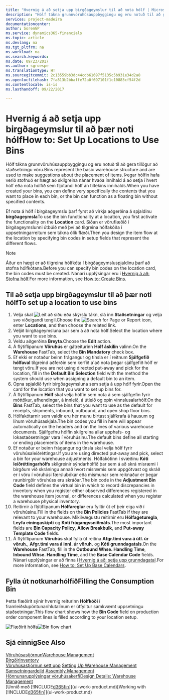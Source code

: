 ```yaml
---
title: "Hvernig á að setja upp birgðageymslur til að nota hólf | Microsoft Docs"
description: "Hólf tákna grunnvöruhúsauppbyggingu og eru notuð til að gera tillögur að staðsetningu vöru. Þegar hólfin hafa verið stofnuð er hægt að skilgreina nánar hvaða innihald á að setja í hvert hólf eða nota hólfið sem fljótandi hólf án tiltekins innihalds."
services: project-madeira
documentationcenter: 
author: SorenGP
ms.service: dynamics365-financials
ms.topic: article
ms.devlang: na
ms.tgt_pltfrm: na
ms.workload: na
ms.search.keywords: 
ms.date: 09/23/2017
ms.author: sgroespe
ms.translationtype: HT
ms.sourcegitcommit: 2c13559bb3dc44cdb61697f5135c5b931e34d2a8
ms.openlocfilehash: 7fa813b2bbaffe72a0f697101f1c10883cf54f2d
ms.contentlocale: is-is
ms.lasthandoff: 09/22/2017

---
```

# <a name="how-to-set-up-locations-to-use-bins"></a><span data-ttu-id="e594f-104">Hvernig á að setja upp birgðageymslur til að þær noti hólf</span><span class="sxs-lookup"><span data-stu-id="e594f-104">How to: Set Up Locations to Use Bins</span></span>
<span data-ttu-id="e594f-105">Hólf tákna grunnvöruhúsauppbyggingu og eru notuð til að gera tillögur að staðsetningu vöru.</span><span class="sxs-lookup"><span data-stu-id="e594f-105">Bins represent the basic warehouse structure and are used to make suggestions about the placement of items.</span></span> <span data-ttu-id="e594f-106">Þegar hólfin hafa verið stofnuð er hægt að skilgreina nánar hvaða innihald á að setja í hvert hólf eða nota hólfið sem fljótandi hólf án tiltekins innihalds.</span><span class="sxs-lookup"><span data-stu-id="e594f-106">When you have created your bins, you can define very specifically the contents that you want to place in each bin, or the bin can function as a floating bin without specified contents.</span></span>  

<span data-ttu-id="e594f-107">Ef nota á hólf í birgðageymslu þarf fyrst að virkja aðgerðina á spjaldinu **birgðageymsla**</span><span class="sxs-lookup"><span data-stu-id="e594f-107">To use the bin functionality at a location, you first activate the functionality on the **Location** card.</span></span> <span data-ttu-id="e594f-108">Síðan er vöruflæðið í birgðageymslunni útbúið með því að tilgreina hólfakóða í uppsetningarreitum sem tákna ólík flæði.</span><span class="sxs-lookup"><span data-stu-id="e594f-108">Then you design the item flow at the location by specifying bin codes in setup fields that represent the different flows.</span></span>  

> [!NOTE]  
>  <span data-ttu-id="e594f-109">Áður en hægt er að tilgreina hólfkóta í birgðageymsluspjaldinu þarf að stofna hólfkótana.</span><span class="sxs-lookup"><span data-stu-id="e594f-109">Before you can specify bin codes on the location card, the bin codes must be created.</span></span> <span data-ttu-id="e594f-110">Nánari upplýsingar eru í [Hvernig á að: Stofna hólf](warehouse-how-to-create-individual-bins.md).</span><span class="sxs-lookup"><span data-stu-id="e594f-110">For more information, see [How to: Create Bins](warehouse-how-to-create-individual-bins.md).</span></span>  

## <a name="to-set-up-a-location-to-use-bins"></a><span data-ttu-id="e594f-111">Til að setja upp birgðageymslur til að þær noti hólf</span><span class="sxs-lookup"><span data-stu-id="e594f-111">To set up a location to use bins</span></span>  
1.  <span data-ttu-id="e594f-112">Velja skal ![Leit að síðu eða skýrslu](media/ui-search/search_small.png "Leit að síðu eða skýrslu táknið") tákn, slá inn  **Staðsetningar** og velja svo viðeigandi tengil.</span><span class="sxs-lookup"><span data-stu-id="e594f-112">Choose the ![Search for Page or Report](media/ui-search/search_small.png "Search for Page or Report icon") icon, enter **Locations**, and then choose the related link.</span></span>  
2.  <span data-ttu-id="e594f-113">Veljið birgðageymsluna þar sem á að nota hólf.</span><span class="sxs-lookup"><span data-stu-id="e594f-113">Select the location where you want to use bins.</span></span>  
3.  <span data-ttu-id="e594f-114">Veldu aðgerðina **Breyta**.</span><span class="sxs-lookup"><span data-stu-id="e594f-114">Choose the **Edit** action.</span></span>  
4.  <span data-ttu-id="e594f-115">Á flýtiflipanum **Vöruhús** er gátreiturinn **Hólf áskilin** valinn.</span><span class="sxs-lookup"><span data-stu-id="e594f-115">On the **Warehouse** FastTab, select the **Bin Mandatory** check box.</span></span>  
5.  <span data-ttu-id="e594f-116">Ef ekki er notaður beinn frágangur og tínsla er í reitnum **Sjálfgefið hólfaval** tilgreind aðferðin sem kerfið a´að nota þegar sjálfgefið hólf er tengt vöru.</span><span class="sxs-lookup"><span data-stu-id="e594f-116">If you are not using directed put-away and pick for the location, fill in the **Default Bin Selection** field with the method the system should use when assigning a default bin to an item.</span></span>  
6.  <span data-ttu-id="e594f-117">Opna spjaldið fyrir birgðageymsluna sem setja á upp hólf fyrir.</span><span class="sxs-lookup"><span data-stu-id="e594f-117">Open the card for the location that you want to set up bins for.</span></span>
7.  <span data-ttu-id="e594f-118">Á flýtiflipanum **Hólf** skal velja hólfin sem nota á sem sjálfgefin fyrir móttökur, afhendingar, á innleið, á útleið og opin vinnslusalarhólf.</span><span class="sxs-lookup"><span data-stu-id="e594f-118">On the **Bins** FastTab, select the bins that you want to use as the default for receipts, shipments, inbound, outbound, and open shop floor bins.</span></span>  
8.  <span data-ttu-id="e594f-119">Hólfakótarnir sem valdir eru hér munu birtast sjálfkrafa á hausum og línum vöruhúsaskjala.</span><span class="sxs-lookup"><span data-stu-id="e594f-119">The bin codes you fill in here will appear automatically on the headers and on the lines of various warehouse documents.</span></span> <span data-ttu-id="e594f-120">Sjálfgefnu hólfin skilgreina allar upphafs- og lokastaðsetningar vara í vöruhúsinu.</span><span class="sxs-lookup"><span data-stu-id="e594f-120">The default bins define all starting or ending placements of items in the warehouse.</span></span>  
9.  <span data-ttu-id="e594f-121">Ef notaður er beinn frágangur og tínsla skal velja hólf fyrir vöruhúsaleiðréttingar.</span><span class="sxs-lookup"><span data-stu-id="e594f-121">If you are using directed put-away and pick, select a bin for your warehouse adjustments.</span></span> <span data-ttu-id="e594f-122">Hólfakótinn í svæðinu **Kóti leiðréttingarhólfs** skilgreinir sýndarhólfið þar sem á að skrá misræmi í birgðum við skráningu annað hvort misræmis sem uppgötvast og skráð er í vöru í vöruhúsi færslubókar eða mismunar sem reiknaður er þegar raunbirgðir vöruhúss eru skráðar.</span><span class="sxs-lookup"><span data-stu-id="e594f-122">The bin code in the **Adjustment Bin Code** field defines the virtual bin in which to record discrepancies in inventory when you register either observed differences registered in the warehouse item journal, or differences calculated when you register a warehouse physical inventory.</span></span>  
10. <span data-ttu-id="e594f-123">Reitirnir á flýtiflipanum **Hólfareglur** eru fylltir út ef þeir eiga við í vöruhúsinu.</span><span class="sxs-lookup"><span data-stu-id="e594f-123">Fill in the fields on the **Bin Policies** FastTab if they are relevant to your warehouse.</span></span> <span data-ttu-id="e594f-124">Mikilvægustu reitirnir eru **Hólfageturegla**, **Leyfa einingaskipti** og **Kóti frágangssniðmáts**.</span><span class="sxs-lookup"><span data-stu-id="e594f-124">The most important fields are **Bin Capacity Policy**, **Allow Breakbulk**, and **Put-away Template Code** fields.</span></span>  
11. <span data-ttu-id="e594f-125">Á flýtiflipanum **Vöruhús** skal fylla út reitina **Afgr.tími vara á útl. úr vöruh.**, **Afgr.tími vara á innl. úr vöruh.** og **Kóti grunndagatals**.</span><span class="sxs-lookup"><span data-stu-id="e594f-125">On the **Warehouse** FastTab, fill in the **Outbound Whse. Handling Time**, **Inbound Whse. Handling Time**, and the **Base Calendar Code** fields.</span></span> <span data-ttu-id="e594f-126">Nánari upplýsingar er að finna í [Hvernig á að: setja upp grunndagatal](across-how-to-assign-base-calendars.md).</span><span class="sxs-lookup"><span data-stu-id="e594f-126">For more information, see [How to: Set Up Base Calendars](across-how-to-assign-base-calendars.md).</span></span>

## <a name="filling-the-consumption-bin"></a><span data-ttu-id="e594f-127">Fylla út notkunarhólfið</span><span class="sxs-lookup"><span data-stu-id="e594f-127">Filling the Consumption Bin</span></span>
<span data-ttu-id="e594f-128">Þetta flæðirit sýnir hvernig reiturinn **Hólfkóði** í framleiðslupöntunaríhlutalínum er útfylltur samkvæmt uppsetningu staðsetningar.</span><span class="sxs-lookup"><span data-stu-id="e594f-128">This flow chart shows how the **Bin Code** field on production order component lines is filled according to your location setup.</span></span>

<span data-ttu-id="e594f-129">![Flæðirit hólfa](media/binflow.png "Hólfaflæði")</span><span class="sxs-lookup"><span data-stu-id="e594f-129">![Bin flow chart](media/binflow.png "BinFlow")</span></span>  

## <a name="see-also"></a><span data-ttu-id="e594f-130">Sjá einnig</span><span class="sxs-lookup"><span data-stu-id="e594f-130">See Also</span></span>
[<span data-ttu-id="e594f-131">Vöruhúsastjórnun</span><span class="sxs-lookup"><span data-stu-id="e594f-131">Warehouse Management</span></span>](warehouse-manage-warehouse.md)  
[<span data-ttu-id="e594f-132">Birgðir</span><span class="sxs-lookup"><span data-stu-id="e594f-132">Inventory</span></span>](inventory-manage-inventory.md)  
<span data-ttu-id="e594f-133">[Vöruhúsastjórnun sett upp](warehouse-setup-warehouse.md)   </span><span class="sxs-lookup"><span data-stu-id="e594f-133">[Setting Up Warehouse Management](warehouse-setup-warehouse.md)   </span></span>  
<span data-ttu-id="e594f-134">[Samsetningardeild](assembly-assemble-items.md)  </span><span class="sxs-lookup"><span data-stu-id="e594f-134">[Assembly Management](assembly-assemble-items.md)  </span></span>  
[<span data-ttu-id="e594f-135">Hönnunarupplýsingar vöruhúsakerfi</span><span class="sxs-lookup"><span data-stu-id="e594f-135">Design Details: Warehouse Management</span></span>](design-details-warehouse-management.md)  
<span data-ttu-id="e594f-136">[Unnið með [!INCLUDE[d365fin](includes/d365fin_md.md)]](ui-work-product.md)</span><span class="sxs-lookup"><span data-stu-id="e594f-136">[Working with [!INCLUDE[d365fin](includes/d365fin_md.md)]](ui-work-product.md)</span></span>

